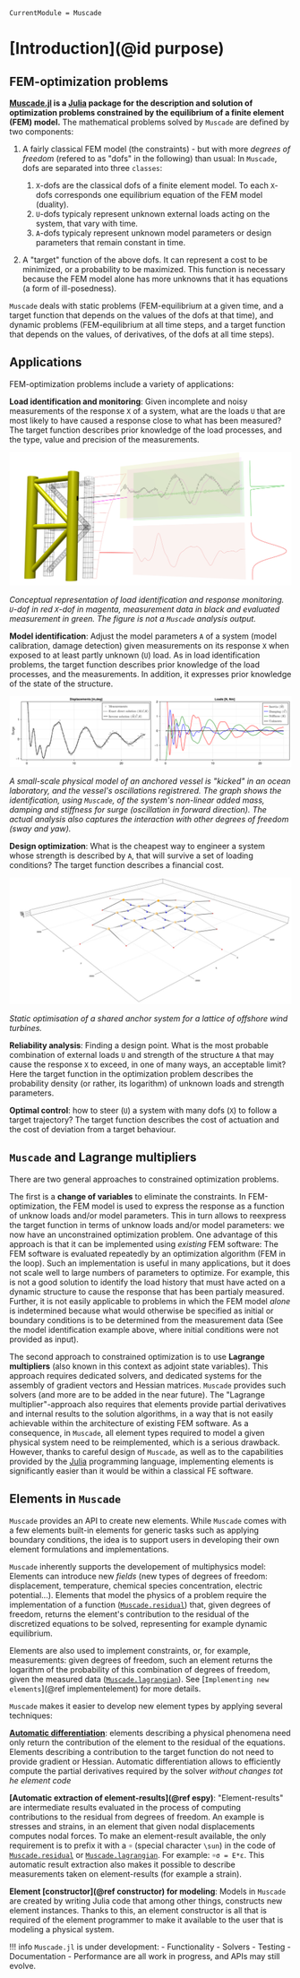 
```@meta
CurrentModule = Muscade
```

# [Introduction](@id purpose)

## FEM-optimization problems

**[Muscade.jl](https://github.com/SINTEF/Muscade.jl) is a [Julia](https://julialang.org) package for the description and solution of optimization problems constrained by the equilibrium of a finite element (FEM) model.**  The mathematical problems solved by `Muscade` are defined by two components:

1) A fairly classical FEM model (the constraints) - but with more *degrees of freedom* (refered to as "dofs" in the following) than usual: In `Muscade`, dofs are separated into three `classes`:

   1. `X`-dofs are the classical dofs of a finite element model. To each `X`-dofs corresponds one equilibrium equation of the FEM model (duality). 
   2. `U`-dofs typicaly represent unknown external loads acting on the system, that vary with time.
   3. `A`-dofs typicaly represent unknown model parameters or design parameters that remain constant in time.

2) A "target" function of the above dofs.  It can represent a cost to be minimized, or a probability to be maximized.  This function is necessary because the FEM model alone has more unknowns that it has equations (a form of ill-posedness).

`Muscade` deals with static problems (FEM-equilibrium at a given time, and a target function that depends on the values of the dofs at that time), and dynamic problems (FEM-equilibrium at all time steps, and a target function that depends on the values, of derivatives, of the dofs at all time steps).

## Applications

FEM-optimization problems include a variety of applications:

**Load identification and monitoring**: Given incomplete and noisy measurements of the response `X` of a system, what are the loads `U` that are most likely to have caused a response close to what has been measured?  The target function describes prior knowledge of the load processes, and the type, value and precision of the measurements. 

![iFEMsmall](iFEMsmall.jpg)

*Conceptual representation of load identification and response monitoring. `U`-dof in red `X`-dof in magenta, measurement data in black and evaluated measurement in green. The figure is not a `Muscade` analysis output.*

**Model identification**: Adjust the model parameters `A` of a system (model calibration, damage detection) given measurements on its response `X` when exposed to at least partly unknown (`U`) load. As in load identification problems, the target function describes prior knowledge of the load processes, and the measurements.  In addition, it expresses prior knowledge of the state of the structure. 

![Decaysmall](decaysmall.png)

*A small-scale physical model of an anchored vessel is "kicked" in an ocean laboratory, and the vessel's oscillations registrered. The graph shows the identification, using `Muscade`, of the system's non-linear added mass, damping and stiffness for surge (oscillation in forward direction). The actual analysis also captures the interaction with other degrees of freedom (sway and yaw).* 

**Design optimization**: What is the cheapest way to engineer a system whose strength is described by `A`, that will survive a set of loading conditions?  The target function describes a financial cost.

![SharedAnchor](SharedAnchor.jpg)

*Static optimisation of a shared anchor system for a lattice of offshore wind turbines.*

**Reliability analysis**: Finding a design point. What is the most probable combination of external loads `U` and strength of the structure `A` that may cause the response `X` to exceed, in one of many ways, an acceptable limit? Here the target function in the optimization problem describes the probability density (or rather, its logarithm) of unknown loads and strength parameters.

**Optimal control**: how to steer (`U`) a system with many dofs (`X`) to follow a target trajectory? The target function describes the cost of actuation and the cost of deviation from a target behaviour.

## `Muscade` and Lagrange multipliers

There are two general approaches to constrained optimization problems.

The first is a **change of variables** to eliminate the constraints.  In FEM-optimization, the FEM model is used to express the response as a function of unknow loads and/or model parameters.  This in turn allows to reexpress the target function in terms of unknow loads and/or model parameters: we now have an unconstrained optimization problem. One advantage of this approach is that it can be implemented using *existing* FEM software: The FEM software  is evaluated repeatedly by an optimization algorithm (FEM in the loop).  Such an implementation is useful in many applications, but it does not scale well to large numbers of parameters to optimize.  For example, this is not a good solution to identify the load history that must have acted on a dynamic structure to cause the response that has been partialy measured. Further, it is not easily applicable to problems in which the FEM model *alone* is indetermined because what would otherwise be specified as initial or boundary conditions is to be determined from the measurement data (See the model identification example above, where initial conditions were not provided as input).

The second approach to constrained optimization is to use **Lagrange multipliers** (also known in this context as adjoint state variables).  This approach requires dedicated solvers, and dedicated systems for the assembly of gradient vectors and Hessian matrices. `Muscade` provides such solvers (and more are to be added in the near future).  The "Lagrange multiplier"-approach also requires that elements provide partial derivatives and internal results to the solution algorithms, in a way that is not easily achievable within the architecture of existing FEM software. As a consequence, in `Muscade`, all element types required to model a given physical system need to be reimplemented, which is a serious drawback.  However, thanks to careful design of `Muscade`, as well as to the capabilities provided by the [Julia](https://julialang.org) programming language, implementing elements is significantly easier than it would be within a classical FE software. 

## Elements in `Muscade`

`Muscade` provides an API to create new elements. While `Muscade` comes with a few elements built-in elements for generic tasks such as applying boundary conditions, the idea is to support users in developing their own element formulations and implementations.   

`Muscade` inherently supports the developement of multiphysics model:  Elements can introduce new *fields* (new types of degrees of freedom: displacement, temperature, chemical species concentration, electric potential...). Elements that model the physics of a problem require the implementation of a function ([`Muscade.residual`](@ref)) that, given degrees of freedom, returns the element's contribution to the residual of the discretized equations to be solved, representing for example dynamic equilibrium. 

Elements are also used to implement constraints, or, for example, measurements: given degrees of freedom, such an element returns the logarithm of the probability of this combination of degrees of freedom, given the measured data ([`Muscade.lagrangian`](@ref)).  See [`Implementing new elements`](@ref implementelement) for more details.

`Muscade` makes it easier to develop new element types by applying several techniques:

**[Automatic differentiation](Adiff.md)**: elements describing a physical phenomena need only return the contribution of the element to the residual of the equations.  Elements describing a contribution to the target function do not need to provide gradient or Hessian. Automatic differentiation allows to efficiently compute the partial derivatives required by the solver *without changes tot he element code*

**[Automatic extraction of element-results](@ref espy)**: "Element-results" are intermediate results evaluated in the process of computing contributions to the residual from degrees of freedom. An example is stresses and strains, in an element that given nodal displacements computes nodal forces. To make an element-result available, the only requirement is to prefix it with a `☼` (special character `\sun`) in the code of [`Muscade.residual`](@ref) or [`Muscade.lagrangian`](@ref).  For example: `☼σ = E*ε`.  This automatic result extraction also makes it possible to describe measurements taken on element-results (for example a strain).

**Element [constructor](@ref constructor) for modeling**: Models in `Muscade` are created by writing Julia code that among other things, constructs new element instances.  Thanks to this, an element constructor is all that is required of the element programmer to make it available to the user that is modeling a physical system.

!!! info
    `Muscade.jl` is under development: 
    - Functionality 
    - Solvers
    - Testing 
    - Documentation
    - Performance
    are all work in progress, and APIs may still evolve.



